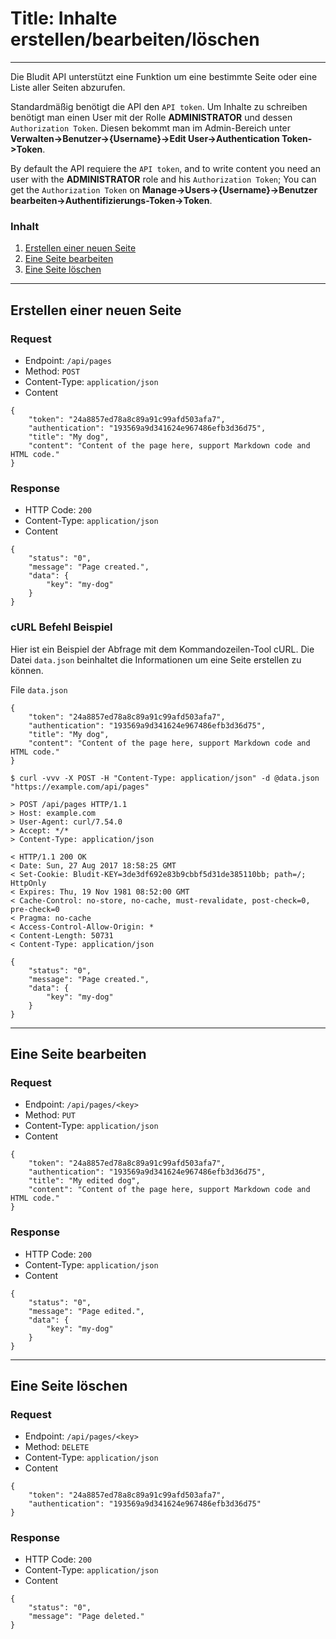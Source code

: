 # Title: Inhalte erstellen/bearbeiten/löschen
<!-- Position: 3 -->
<!-- Date: 2017-10-18 22:00:00 -->
---
Die Bludit API unterstützt eine Funktion um eine bestimmte Seite oder eine Liste aller Seiten abzurufen.

Standardmäßig benötigt die API den `API token`. Um Inhalte zu schreiben benötigt man einen User mit der Rolle **ADMINISTRATOR** und dessen `Authorization Token`. Diesen bekommt man im Admin-Bereich unter **Verwalten->Benutzer->{Username}->Edit User->Authentication Token->Token**.

By default the API requiere the `API token`, and to write content you need an user with the **ADMINISTRATOR** role and his `Authorization Token`; You can get the `Authorization Token` on **Manage->Users->{Username}->Benutzer bearbeiten->Authentifizierungs-Token->Token**.

### Inhalt
1. [Erstellen einer neuen Seite](#create-a-new-page)
2. [Eine Seite bearbeiten](#edit-a-page)
3. [Eine Seite löschen](#delete-a-page)

---

## <a id="create-a-new-page"></a> Erstellen einer neuen Seite

### Request
- Endpoint: `/api/pages`
- Method: `POST`
- Content-Type: `application/json`
- Content

```
{
	"token": "24a8857ed78a8c89a91c99afd503afa7",
	"authentication": "193569a9d341624e967486efb3d36d75",
	"title": "My dog",
	"content": "Content of the page here, support Markdown code and HTML code."
}
```

### Response
- HTTP Code: `200`
- Content-Type: `application/json`
- Content

```
{
	"status": "0",
	"message": "Page created.",
	"data": {
		"key": "my-dog"
	}
}
```

### cURL Befehl Beispiel
Hier ist ein Beispiel der Abfrage mit dem Kommandozeilen-Tool cURL. Die Datei `data.json` beinhaltet die Informationen um eine Seite erstellen zu können.

File `data.json`
```
{
	"token": "24a8857ed78a8c89a91c99afd503afa7",
	"authentication": "193569a9d341624e967486efb3d36d75",
	"title": "My dog",
	"content": "Content of the page here, support Markdown code and HTML code."
}
```

```
$ curl -vvv -X POST -H "Content-Type: application/json" -d @data.json "https://example.com/api/pages"

> POST /api/pages HTTP/1.1
> Host: example.com
> User-Agent: curl/7.54.0
> Accept: */*
> Content-Type: application/json

< HTTP/1.1 200 OK
< Date: Sun, 27 Aug 2017 18:58:25 GMT
< Set-Cookie: Bludit-KEY=3de3df692e83b9cbbf5d31de385110bb; path=/; HttpOnly
< Expires: Thu, 19 Nov 1981 08:52:00 GMT
< Cache-Control: no-store, no-cache, must-revalidate, post-check=0, pre-check=0
< Pragma: no-cache
< Access-Control-Allow-Origin: *
< Content-Length: 50731
< Content-Type: application/json

{
	"status": "0",
	"message": "Page created.",
	"data": {
		"key": "my-dog"
	}
}
```

---

## <a id="edit-a-page"></a> Eine Seite bearbeiten

### Request
- Endpoint: `/api/pages/<key>`
- Method: `PUT`
- Content-Type: `application/json`
- Content

```
{
	"token": "24a8857ed78a8c89a91c99afd503afa7",
	"authentication": "193569a9d341624e967486efb3d36d75",
	"title": "My edited dog",
	"content": "Content of the page here, support Markdown code and HTML code."
}
```

### Response
- HTTP Code: `200`
- Content-Type: `application/json`
- Content

```
{
	"status": "0",
	"message": "Page edited.",
	"data": {
		"key": "my-dog"
	}
}
```

---

## <a id="delete-a-page"></a> Eine Seite löschen

### Request
- Endpoint: `/api/pages/<key>`
- Method: `DELETE`
- Content-Type: `application/json`
- Content

```
{
	"token": "24a8857ed78a8c89a91c99afd503afa7",
	"authentication": "193569a9d341624e967486efb3d36d75"
}
```

### Response
- HTTP Code: `200`
- Content-Type: `application/json`
- Content

```
{
	"status": "0",
	"message": "Page deleted."
}
```
